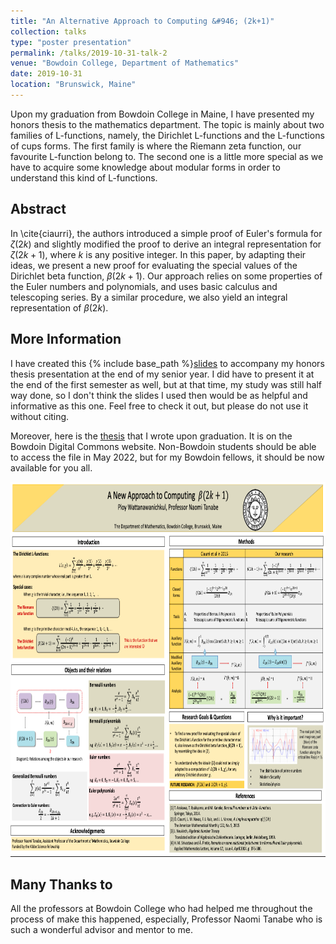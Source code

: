 ```yaml
---
title: "An Alternative Approach to Computing &#946; (2k+1)"
collection: talks
type: "poster presentation"
permalink: /talks/2019-10-31-talk-2
venue: "Bowdoin College, Department of Mathematics"
date: 2019-10-31
location: "Brunswick, Maine"
---
```



Upon my graduation from Bowdoin College in Maine, I have presented my honors thesis to the mathematics department. The topic is mainly about two families of L-functions, namely, the Dirichlet L-functions and the L-functions of cups forms. The first family is where the Riemann zeta function, our favourite L-function belong to. The second one is a little more special as we have to acquire some knowledge about modular forms in order to understand this kind of L-functions.

**Abstract**
------

In \cite{ciaurri}, the authors introduced a simple proof of Euler's formula for $\zeta(2k)$ and slightly modified the proof to derive an integral representation for $\zeta(2k+1)$, where $k$ is any positive integer. In this paper, by adapting their ideas, we present a new proof for evaluating the special values of the Dirichlet beta function, $\beta(2k+1)$. Our approach relies on some properties of the Euler numbers and polynomials, and uses basic calculus and telescoping series. By a similar procedure, we also yield an integral representation of $\beta(2k)$. 

**More Information**
------

I have created this {% include base_path %}[slides](http://ploynawapan.github.io/files/Honorsthesis_Ploy.pdf) to accompany my honors thesis presentation at the end of my senior year. I did have to present it at the end of the first semester as well, but at that time, my study was still half way done, so I don't think the slides I used then would be as helpful and informative as this one. Feel free to check it out, but please do not use it without citing.

Moreover, here is the [thesis](https://digitalcommons.bowdoin.edu/honorsprojects/266/) that I wrote upon graduation. It is on the Bowdoin Digital Commons website. Non-Bowdoin students should be able to access the file in May 2022, but for my Bowdoin fellows, it should be now available for you all. 

<p align="center">
  <img width="800" height="600" src="/images/poster.png">
</p>

**Many Thanks to**
------
All the professors at Bowdoin College who had helped me throughout the process of make this happened, especially, Professor Naomi Tanabe who is such a wonderful advisor and mentor to me. 
